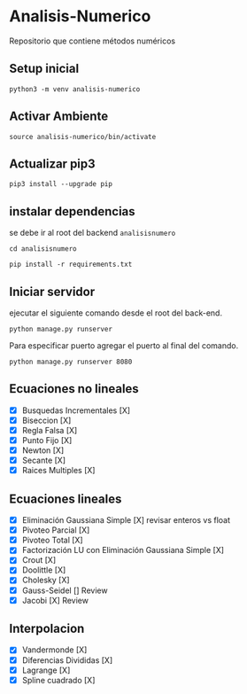 # Analisis-Numerico
Repositorio que contiene métodos numéricos

## Setup inicial
``python3 -m venv analisis-numerico``
## Activar Ambiente
``source analisis-numerico/bin/activate``

## Actualizar pip3

``pip3 install --upgrade pip``

## instalar dependencias
se debe ir al root del backend `analisisnumero`

``cd analisisnumero``

``pip install -r requirements.txt``
## Iniciar servidor

ejecutar el siguiente comando desde el root del back-end.

``python manage.py runserver``

Para especificar puerto agregar el puerto al final del comando.

``python manage.py runserver 8080``

## Ecuaciones no lineales
- [X] Busquedas Incrementales [X]
- [X] Biseccion [X]
- [X] Regla Falsa [X]
- [X] Punto Fijo [X]
- [X] Newton [X]
- [X] Secante [X]
- [X] Raices Multiples [X]
## Ecuaciones lineales
- [X] Eliminación Gaussiana Simple [X] revisar enteros vs float
- [X] Pivoteo Parcial [X]
- [X] Pivoteo Total [X]
- [X] Factorización LU con Eliminación Gaussiana Simple [X]
- [X] Crout [X]
- [X] Doolittle [X]
- [X] Cholesky [X]
- [X] Gauss-Seidel [] Review
- [X] Jacobi [X] Review
## Interpolacion
- [X] Vandermonde [X]
- [X] Diferencias Divididas [X]
- [X] Lagrange [X]
- [X] Spline cuadrado [X]